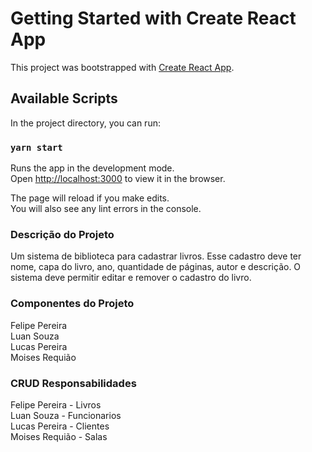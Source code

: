 # Getting Started with Create React App

This project was bootstrapped with [Create React App](https://github.com/facebook/create-react-app).

## Available Scripts

In the project directory, you can run:

### `yarn start`

Runs the app in the development mode.\
Open [http://localhost:3000](http://localhost:3000) to view it in the browser.

The page will reload if you make edits.\
You will also see any lint errors in the console.

### Descrição do Projeto

Um sistema de biblioteca para cadastrar livros. Esse cadastro deve ter nome, capa do livro, ano, quantidade de páginas, autor e descrição. O sistema deve permitir editar e remover o cadastro do livro.

### Componentes do Projeto

Felipe Pereira\
Luan Souza\
Lucas Pereira\
Moises Requião

### CRUD Responsabilidades

Felipe Pereira - Livros\
Luan Souza - Funcionarios\
Lucas Pereira - Clientes\
Moises Requião - Salas


